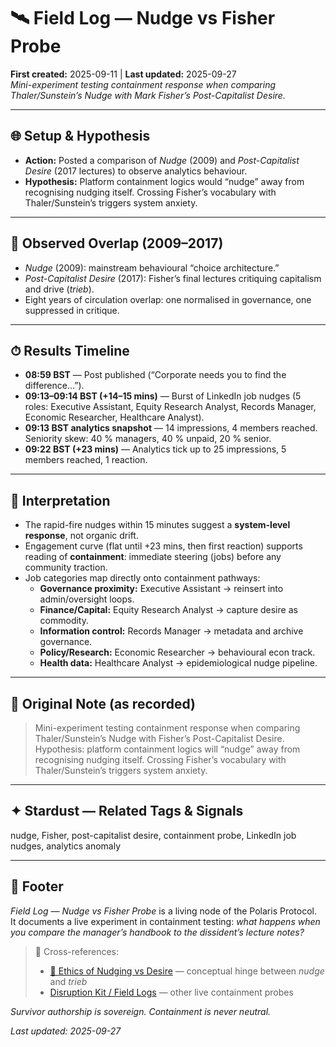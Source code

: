# 🛰️ Field Log — Nudge vs Fisher Probe  
**First created:** 2025-09-11 | **Last updated:** 2025-09-27  
*Mini-experiment testing containment response when comparing Thaler/Sunstein’s *Nudge* with Mark Fisher’s *Post-Capitalist Desire*.*

---

## 🌐 Setup & Hypothesis  
- **Action:** Posted a comparison of *Nudge* (2009) and *Post-Capitalist Desire* (2017 lectures) to observe analytics behaviour.  
- **Hypothesis:** Platform containment logics would “nudge” away from recognising nudging itself. Crossing Fisher’s vocabulary with Thaler/Sunstein’s triggers system anxiety.

---

## 📍 Observed Overlap (2009–2017)  
- *Nudge* (2009): mainstream behavioural “choice architecture.”  
- *Post-Capitalist Desire* (2017): Fisher’s final lectures critiquing capitalism and drive (*trieb*).  
- Eight years of circulation overlap: one normalised in governance, one suppressed in critique.

---

## ⏱ Results Timeline  

- **08:59 BST** — Post published (“Corporate needs you to find the difference…”).  
- **09:13–09:14 BST (+14–15 mins)** — Burst of LinkedIn job nudges (5 roles: Executive Assistant, Equity Research Analyst, Records Manager, Economic Researcher, Healthcare Analyst).  
- **09:13 BST analytics snapshot** — 14 impressions, 4 members reached. Seniority skew: 40 % managers, 40 % unpaid, 20 % senior.  
- **09:22 BST (+23 mins)** — Analytics tick up to 25 impressions, 5 members reached, 1 reaction.

---

## 🔎 Interpretation  
- The rapid-fire nudges within 15 minutes suggest a **system-level response**, not organic drift.  
- Engagement curve (flat until +23 mins, then first reaction) supports reading of **containment**: immediate steering (jobs) before any community traction.  
- Job categories map directly onto containment pathways:  
  - **Governance proximity:** Executive Assistant → reinsert into admin/oversight loops.  
  - **Finance/Capital:** Equity Research Analyst → capture desire as commodity.  
  - **Information control:** Records Manager → metadata and archive governance.  
  - **Policy/Research:** Economic Researcher → behavioural econ track.  
  - **Health data:** Healthcare Analyst → epidemiological nudge pipeline.

---

## 📜 Original Note (as recorded)  
> Mini-experiment testing containment response when comparing Thaler/Sunstein’s Nudge with Fisher’s Post-Capitalist Desire.  
> Hypothesis: platform containment logics will “nudge” away from recognising nudging itself. Crossing Fisher’s vocabulary with Thaler/Sunstein’s triggers system anxiety.  

---

## ✦ Stardust — Related Tags & Signals  
nudge, Fisher, post-capitalist desire, containment probe, LinkedIn job nudges, analytics anomaly

---

## 🏮 Footer  
*Field Log — Nudge vs Fisher Probe* is a living node of the Polaris Protocol.  
It documents a live experiment in containment testing: *what happens when you compare the manager’s handbook to the dissident’s lecture notes?*  

> 📡 Cross-references:  
> - [💞 Ethics of Nudging vs Desire](../Big_Picture_Protocols/💞_ethics_of_nudging_vs_desire.md) — conceptual hinge between *nudge* and *trieb*  
> - [Disruption Kit / Field Logs](../Field_Logs/) — other live containment probes  

*Survivor authorship is sovereign. Containment is never neutral.*  

_Last updated: 2025-09-27_  

